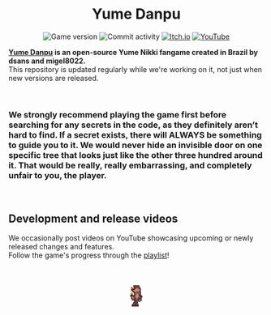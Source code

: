 <h1 align="center">Yume Danpu</h1>

<p align="center">
  <img src="https://img.shields.io/badge/version-0.01-65FF8A" alt="Game version" />
  <img src="https://img.shields.io/github/commit-activity/m/dsnas/Yume-Danpu?color=65FF8A" alt="Commit activity" />
  <a href="https://dsnas.itch.io/yume-danpu">
    <img src="https://img.shields.io/badge/Itch.io-FA5C5C?logo=itchdotio&logoColor=f5f5f5" alt="Itch.io" /></a>
  <a href="https://www.youtube.com/playlist?list=PL_pzsGsbaRMXNumNYboPS_WFcR2NDsNUd">
    <img src="https://img.shields.io/badge/YouTube-FF0000?logo=youtube&logoColor=f5f5f5" alt="YouTube" /></a>
</p>

**[Yume Danpu](https://dsnas.itch.io/yume-danpu) is an open-source Yume Nikki fangame created in Brazil by dsans and migel8022.**  
This repository is updated regularly while we're working on it, not just when new versions are released.

&nbsp;

### We strongly recommend playing the game first before searching for any secrets in the code, as they definitely aren’t hard to find. If a secret exists, there will ALWAYS be something to guide you to it. We would never hide an invisible door on one specific tree that looks just like the other three hundred around it. That would be really, really embarrassing, and completely unfair to you, the player.

&nbsp;

## Development and release videos
We occasionally post videos on YouTube showcasing upcoming or newly released changes and features.  
Follow the game's progress through the [playlist](https://www.youtube.com/playlist?list=PL_pzsGsbaRMXNumNYboPS_WFcR2NDsNUd)!

&nbsp;

<p align="center">
  <a href="https://dsnas.itch.io/yume-danpu">
    <img src="./sprites/spr_wrld_npc_macaco_citizen/946136f4-8ae6-4231-b343-edfa8566b646.png" alt="Macacolandia citizen" height="48" /></a>
</p>
